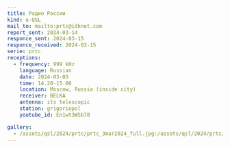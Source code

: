 ```yaml
---
title: Радио России
kind: e-QSL
mail_to: mailto:prtc@idknet.com
report_sent: 2024-03-14
responce_sent: 2024-03-15
responce_received: 2024-03-15
serie: prtc
receptions:
  - frequency: 999 kHz
    language: Russian
    date: 2024-03-03
    time: 14.28-15.06
    location: Moscow, Russia (inside city)
    receiver: BELKA
    antenna: its telescopic
    station: grigoriopol
    youtube_id: En1wt3W5b78

gallery:
  - /assets/qsl/2024/prtc/prtc_3mar2024_full.jpg:/assets/qsl/2024/prtc/prtc_3mar2024_small.jpg
---
```

